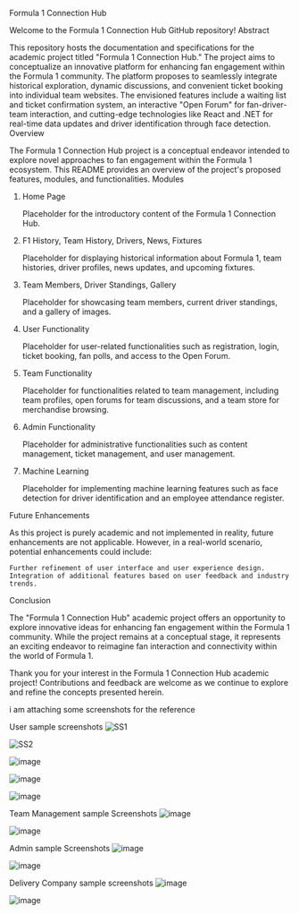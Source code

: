 Formula 1 Connection Hub

Welcome to the Formula 1 Connection Hub GitHub repository!
Abstract

This repository hosts the documentation and specifications for the academic project titled "Formula 1 Connection Hub." The project aims to conceptualize an innovative platform for enhancing fan engagement within the Formula 1 community. The platform proposes to seamlessly integrate historical exploration, dynamic discussions, and convenient ticket booking into individual team websites. The envisioned features include a waiting list and ticket confirmation system, an interactive "Open Forum" for fan-driver-team interaction, and cutting-edge technologies like React and .NET for real-time data updates and driver identification through face detection.
Overview

The Formula 1 Connection Hub project is a conceptual endeavor intended to explore novel approaches to fan engagement within the Formula 1 ecosystem. This README provides an overview of the project's proposed features, modules, and functionalities.
Modules
1. Home Page

    Placeholder for the introductory content of the Formula 1 Connection Hub.

2. F1 History, Team History, Drivers, News, Fixtures

    Placeholder for displaying historical information about Formula 1, team histories, driver profiles, news updates, and upcoming fixtures.

3. Team Members, Driver Standings, Gallery

    Placeholder for showcasing team members, current driver standings, and a gallery of images.

4. User Functionality

    Placeholder for user-related functionalities such as registration, login, ticket booking, fan polls, and access to the Open Forum.

5. Team Functionality

    Placeholder for functionalities related to team management, including team profiles, open forums for team discussions, and a team store for merchandise browsing.

6. Admin Functionality

    Placeholder for administrative functionalities such as content management, ticket management, and user management.

7. Machine Learning

    Placeholder for implementing machine learning features such as face detection for driver identification and an employee attendance register.

Future Enhancements

As this project is purely academic and not implemented in reality, future enhancements are not applicable. However, in a real-world scenario, potential enhancements could include:

    Further refinement of user interface and user experience design.
    Integration of additional features based on user feedback and industry trends.

Conclusion

The "Formula 1 Connection Hub" academic project offers an opportunity to explore innovative ideas for enhancing fan engagement within the Formula 1 community. While the project remains at a conceptual stage, it represents an exciting endeavor to reimagine fan interaction and connectivity within the world of Formula 1.

Thank you for your interest in the Formula 1 Connection Hub academic project! Contributions and feedback are welcome as we continue to explore and refine the concepts presented herein.

i am attaching some screenshots for the reference

User sample screenshots
![SS1](https://github.com/NithinMJose/FormulaOneFanHub/assets/116726866/16840002-831c-49ca-973c-410a568ade9e)

![SS2](https://github.com/NithinMJose/FormulaOneFanHub/assets/116726866/76436121-87d8-4606-8642-e0a618eed19d)

![image](https://github.com/NithinMJose/FormulaOneFanHub/assets/116726866/563c5c6a-6562-4657-8401-bf9b5fb2903c)

![image](https://github.com/NithinMJose/FormulaOneFanHub/assets/116726866/5d9a95c5-ee46-4754-8152-248454d11d82)

![image](https://github.com/NithinMJose/FormulaOneFanHub/assets/116726866/4dd16846-2d1a-4787-a000-c8c4ef8a5019)

Team Management sample Screenshots
![image](https://github.com/NithinMJose/FormulaOneFanHub/assets/116726866/2d516814-4091-426d-a46e-5699a0ec910f)

![image](https://github.com/NithinMJose/FormulaOneFanHub/assets/116726866/d97cb930-0a66-4c88-abf1-52f611d3481c)

Admin sample Screenshots
![image](https://github.com/NithinMJose/FormulaOneFanHub/assets/116726866/18900987-1d75-4b24-bc0b-6dd2cac0583f)

![image](https://github.com/NithinMJose/FormulaOneFanHub/assets/116726866/228344cb-7f42-44bb-bff1-7e9ec7c1c13f)

Delivery Company sample screenshots
![image](https://github.com/NithinMJose/FormulaOneFanHub/assets/116726866/c47b7177-d49d-4862-9ac3-8d80ac9365c2)

![image](https://github.com/NithinMJose/FormulaOneFanHub/assets/116726866/5b7f4162-0c2c-4812-abba-daf179d75b23)







